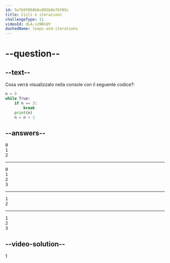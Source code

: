 ```yaml
---
id: 5e7b9f060b6c005b0e76f05c
title: Cicli e iterazioni
challengeType: 11
videoId: dLA-szNRnUY
dashedName: loops-and-iterations
---
```


# --question--

## --text--

Cosa verrà visualizzato nella console con il seguente codice?:

```python
n = 0
while True:
    if n == 3:
        break
    print(n)
    n = n + 1
```

## --answers--

<pre>0
1
2</pre>

---

<pre>0
1
2
3</pre>

---

<pre>1
2</pre>

---

<pre>1
2
3</pre>

## --video-solution--

1

